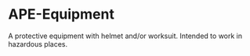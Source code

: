 # APE-Equipment
A protective equipment with helmet and/or worksuit. Intended to work in hazardous places.
